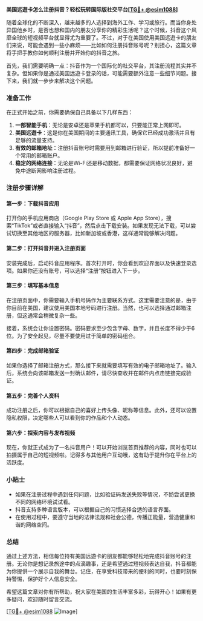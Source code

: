 **美国远遊卡怎么注册抖音？轻松玩转国际版社交平台[[TG💪+ @esim1088](https://t.me/s/esim1088)]**

随着全球化的不断深入，越来越多的人选择到海外工作、学习或旅行。而当你身处异国他乡时，是否也想和国内的朋友分享你的精彩生活呢？这个时候，抖音这个风靡全球的短视频平台就显得尤为重要了。不过，对于在美国使用美国远遊卡的朋友们来说，可能会遇到一些小麻烦——比如如何注册抖音账号呢？别担心，这篇文章将手把手教你如何顺利注册并开始你的抖音之旅。

首先，我们需要明确一点：抖音作为一个国际化的社交平台，其注册流程其实并不复杂。但如果你是通过美国远遊卡登录的话，可能需要额外注意一些细节问题。接下来，我们就一步步来解决这个问题。

### 准备工作

在正式开始之前，你需要确保自己具备以下几样东西：

1. **一部智能手机**：无论是安卓还是苹果手机都可以，只要能正常上网即可。
2. **美国远遊卡**：这是你在美国期间的主要通讯工具，确保它已经成功激活并且有足够的流量支持。
3. **有效的邮箱地址**：注册抖音账号时需要用到邮箱进行验证，所以提前准备好一个常用的邮箱账户。
4. **稳定的网络连接**：无论是Wi-Fi还是移动数据，都需要保证网络状况良好，避免中途断网影响注册过程。

### 注册步骤详解

#### 第一步：下载抖音应用

打开你的手机应用商店（Google Play Store 或 Apple App Store），搜索“TikTok”或者直接输入“抖音”，然后点击下载安装。如果发现无法下载，可以尝试切换至其他地区的服务器，比如新加坡或香港，这样通常能够解决问题。

#### 第二步：打开抖音并进入注册页面

安装完成后，启动抖音应用程序。首次打开时，你会看到欢迎界面以及快速登录选项。如果你还没有账号，可以选择“注册”按钮进入下一步。

#### 第三步：填写基本信息

在注册页面中，你需要输入手机号码作为主要联系方式。这里需要注意的是，由于你目前在美国，建议使用美国本地号码进行注册。当然，也可以选择通过邮箱注册，但这通常会稍微复杂一些。

接着，系统会让你设置密码。密码要求至少包含字母、数字，并且长度不得少于6位。为了安全起见，尽量不要使用过于简单的密码组合。

#### 第四步：完成邮箱验证

如果你选择了邮箱注册方式，那么接下来就需要填写有效的电子邮箱地址了。输入后，系统会向该邮箱发送一封确认邮件，请尽快查收并在邮件内点击链接完成验证。

#### 第五步：完善个人资料

成功注册之后，你可以根据自己的喜好上传头像、昵称等信息。此外，还可以设置隐私权限，决定哪些人可以看到你的作品和个人动态。

#### 第六步：探索内容与发布视频

现在，你就正式成为了一名抖音用户！可以开始浏览首页推荐的内容，同时也可以拍摄属于自己的短视频啦。记得多与其他用户互动哦，这有助于提升你在平台上的活跃度。

### 小贴士

- 如果在注册过程中遇到任何问题，比如验证码发送失败等情况，不妨尝试更换不同的网络环境试试看。
- 抖音支持多种语言版本，可以根据自己的习惯选择合适的语言界面。
- 在使用过程中，要遵守当地的法律法规和社会公德，传播正能量，营造健康和谐的网络空间。

### 总结

通过上述方法，相信每位持有美国远遊卡的朋友都能够轻松地完成抖音账号的注册。无论你是想记录旅途中的点滴趣事，还是希望通过短视频表达自我，抖音都能为你提供一个展示自我的舞台。记住，在享受科技带来的便利的同时，也要时刻保持警惕，保护好个人信息安全。

希望这篇文章对你有所帮助，祝大家在美国的生活丰富多彩，玩得开心！如果有更多疑问，欢迎随时留言交流。

[[TG💪+ @esim1088](https://t.me/s/esim1088) ![Image](https://i.postimg.cc/4NQfJmqS/Snipaste-2025-05-13-00-14-12.png)]